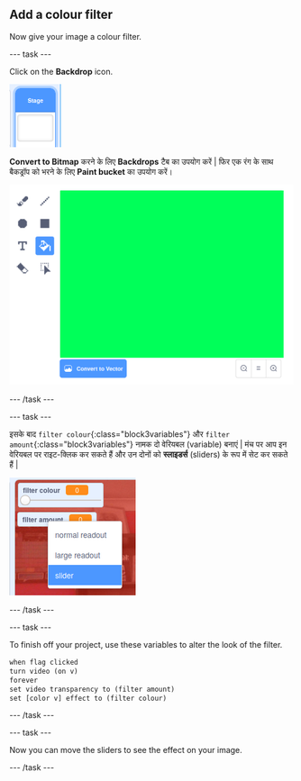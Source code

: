 ## Add a colour filter

Now give your image a colour filter.

--- task ---

Click on the **Backdrop** icon.

![image showing stage icon](images/stage.png)

**Convert to Bitmap** करने के लिए **Backdrops** टैब का उपयोग करें | फिर एक रंग के साथ बैकड्रॉप को भरने के लिए **Paint bucket** का उपयोग करें।

![image showing the filled in backdrop for the stage](images/paint-bucket.png)

--- /task ---

--- task ---

इसके बाद `filter colour`{:class="block3variables"} और `filter amount`{:class="block3variables"} नामक दो वेरियबल (variable) बनाएं | मंच पर आप इन वेरियबल पर राइट-क्लिक कर सकते हैं और उन दोनों को **स्लाइडर्स** (sliders) के रूप में सेट कर सकते हैं |

![image showing the variables being changed to sliders](images/sliders.png)

--- /task ---

--- task ---

To finish off your project, use these variables to alter the look of the filter.

```blocks3
when flag clicked
turn video (on v)
forever
set video transparency to (filter amount)
set [color v] effect to (filter colour)
```

--- /task ---

--- task ---

Now you can move the sliders to see the effect on your image.

--- /task ---




